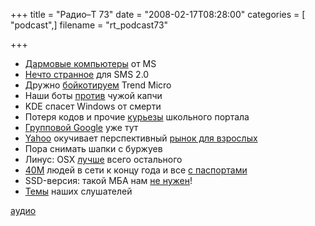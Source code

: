 +++
title = "Радио–Т 73"
date = "2008-02-17T08:28:00"
categories = [ "podcast",]
filename = "rt_podcast73"

+++

- [Дармовые компьютеры](http://habrahabr.ru/blog/lenta/35874.html) от MS
- [Нечто странное](http://habrahabr.ru/blog/gadgets/35899.html) для SMS 2.0
- Дружно [бойкотируем](http://habrahabr.ru/blog/open_source/35940.html) Trend Micro
- Наши боты [против](http://webplanet.ru/news/security/2008/02/15/gmail_capcha.html) чужой капчи
- KDE спасет Windows от смерти
- Потеря кодов и прочие [курьезы](http://webplanet.ru/news/security/2008/02/11/fursenko_portal.html) школьного портала
- [Групповой Google](http://internetno.net/2008/02/07/apps-team/) уже тут
- [Yahoo](http://www.deepapple.com/news/29756.html) окучивает перспективный [рынок для взрослых](http://net.compulenta.ru/347868/)
- Пора снимать шапки с буржуев
- Линус: OSX [лучше](http://habrahabr.ru/blog/linux/35363.html) всего остального
- [40M](http://webplanet.ru/news/research/2008/02/08/russia_second.html) людей в сети к концу года и все [с паспортами](http://www.cifrovik.ru/publish/open_article/11214/)
- SSD-версия: такой МБА нам [не нужен](http://www.engadget.com/2008/02/06/macbook-air-with-ssd-tested-performance-boost-nowhere-to-be-fou/)!
- [Темы](http://radio-t.com/temi_dlja_vipuskov/temyi-dlya-73/) наших слушателей

[аудио](https://cdn.radio-t.com/rt_podcast73.mp3)
<audio src="https://cdn.radio-t.com/rt_podcast73.mp3" preload="none"></audio>